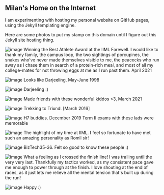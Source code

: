 ## Milan's Home on the Internet

I am experimenting with hosting my personal website on GitHub pages, using the Jekyll templating engine.

Here are some photos to put my stamp on this domain until I figure out this Jekyll site hosting thing.

![image](/assets/images/iiml-farewell-best-athlete.jpg)
Winning the Best Athlete Award at the IIML Farewell. I would like to thank my family, the campus loop, the two sightings of porcupines, the snakes who've never made themselves visible to me, the peacocks who run away as I chase them in search of a protein-rich meal, and most of all my college-mates for not throwing eggs at me as I run past them.
April 2021

![image](/assets/images/mummy.jpg)
Looks like Darjeeling, May-June 1998

![image](/assets/images/papa.jpg)
Darjeeling :)

![image](/assets/images/iiml-connoisseurs.jpg)
Made friends with these wonderful kiddos <3, March 2021

![image](/assets/images/mcleodganj.jpg)
Trekking to Triund. [March 2016]

![image](/assets/images/ramit-ayush.jpg)
H7 buddies. December 2019 Term II exams with these lads were memorable

![image](/assets/images/romil-sir.jpg)
The highlight of my time at IIML. I feel so fortunate to have met such an amazing personality as Romil sir!

![image](/assets/images/biztech3536.jpg)
BizTech35-36. Felt so good to know these people :)

![image](/assets/images/winning-campus-run.jpeg)
What a feeling as I crossed the finish line! I was trailing until the very very last. Thankfully my tactics worked, as my consistent pace gave me enough to power through at the finish. I love shouting at the end of races, as it just lets me relieve all the mental tension that's built up during the run!

![image](/assets/images/post-run-smile.jpeg)
Happy :)
